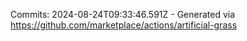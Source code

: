 Commits: 2024-08-24T09:33:46.591Z - Generated via https://github.com/marketplace/actions/artificial-grass
<br>
